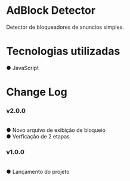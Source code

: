 # AdBlock Detector
Detector de bloqueadores de anuncios simples.
# Tecnologias utilizadas
● JavaScript
# Change Log
<h3>v2.0.0</h3><br>
● Novo arquivo de exibição de bloqueio<br>
● Verficação de 2 etapas<br>
<h3>v1.0.0</h3><br>
● Lançamento do projeto
